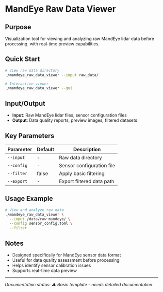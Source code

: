 # MandEye Raw Data Viewer

## Purpose
Visualization tool for viewing and analyzing raw MandEye lidar data before processing, with real-time preview capabilities.

## Quick Start
```bash
# View raw data directory
./mandeye_raw_data_viewer --input raw_data/

# Interactive viewer
./mandeye_raw_data_viewer --gui
```

## Input/Output
- **Input**: Raw MandEye lidar files, sensor configuration files
- **Output**: Data quality reports, preview images, filtered datasets

## Key Parameters
| Parameter | Default | Description |
|-----------|---------|-------------|
| `--input` | - | Raw data directory |
| `--config` | - | Sensor configuration file |
| `--filter` | false | Apply basic filtering |
| `--export` | - | Export filtered data path |

## Usage Example
```bash
# View and analyze raw data
./mandeye_raw_data_viewer \
  --input /data/raw_mandeye/ \
  --config sensor_config.toml \
  --filter
```

## Notes
- Designed specifically for MandEye sensor data format
- Useful for data quality assessment before processing
- Helps identify sensor calibration issues
- Supports real-time data preview

---
*Documentation status: ⚠️ Basic template - needs detailed documentation*

<!-- 
TODO for detailed documentation:
- [ ] Add MandEye data format details
- [ ] Add quality assessment criteria
- [ ] Add filtering options
- [ ] Add export format options
-->
